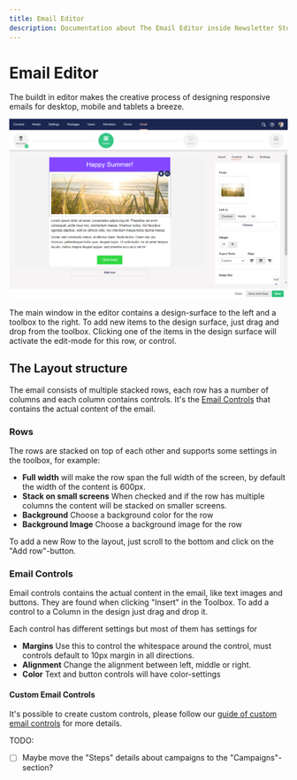```yaml
---
title: Email Editor
description: Documentation about The Email Editor inside Newsletter Studio
---
```

# Email Editor

The buildt in editor makes the creative process of designing responsive emails for desktop, mobile and tablets a breeze.

![email-editor--edit](/media/email-editor--edit.png)

The main window in the editor contains a design-surface to the left and a toolbox to the right. To add new items to the design surface, just drag and drop from the toolbox. Clicking one of the items in the design surface will activate the edit-mode for this row, or control.



## The Layout structure

The email consists of multiple stacked rows, each row has a number of columns and each column contains controls. It's the [Email Controls](../develop/email-control.md) that contains the actual content of the email.

### Rows

The rows are stacked on top of each other and supports some settings in the toolbox, for example:

* **Full width** will make the row span the full width of the screen, by default the width of the content is 600px.
* **Stack on small screens** When checked and if the row has multiple columns the content will be stacked on smaller screens.
* **Background** Choose a background color for the row
* **Background Image** Choose a background image for the row

To add a new Row to the layout, just scroll to the bottom and click on the "Add row"-button.

### Email Controls

Email controls contains the actual content in the email, like text images and buttons. They are found when clicking "Insert" in the Toolbox. To add a control to a Column in the design just drag and drop it. 

Each control has different settings but most of them has settings for

* **Margins** Use this to control the whitespace around the control, must controls default to 10px margin in all directions.
* **Alignment** Change the alignment between left, middle or right.
* **Color** Text and button controls will have color-settings



#### Custom Email Controls

It's possible to create custom controls, please follow our [guide of custom email controls](../develop/email-control.md) for more details.






TODO:

* [ ] Maybe move the "Steps" details about campaigns to the "Campaigns"-section?
